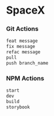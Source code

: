 # SpaceX

### Git Actions
```bash
feat message
fix message
refac message
pull
push branch_name
```

### NPM Actions
```bash
start
dev
build
storybook
```